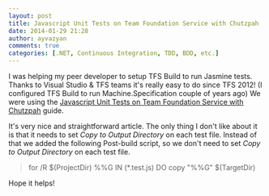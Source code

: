 ```yaml
---
layout: post
title: Javascript Unit Tests on Team Foundation Service with Chutzpah
date: 2014-01-29 21:28
author: ayvazyan
comments: true
categories: [.NET, Continuous Integration, TDD, BDD, etc.]
---
```

I was helping my peer developer to setup TFS Build to run Jasmine tests. 
Thanks to Visual Studio & TFS teams it's really easy to do since TFS 2012! (I configured TFS Build to run Machine.Specification couple of years ago)
We were using the <a href="http://blogs.msdn.com/b/visualstudioalm/archive/2012/07/09/javascript-unit-tests-on-team-foundation-service-with-chutzpah.aspx">Javascript Unit Tests on Team Foundation Service with Chutzpah</a> guide.

It's very nice and straightforward article. 
The only thing I don't like about it is that it needs to set <em>Copy to Output Directory</em> on each test file.
Instead of that we added the following Post-build script, so we don't need to set <em>Copy to Output Directory</em> on each test file. 


<blockquote>for /R $(ProjectDir) %%G IN (*.test.js) DO copy "%%G" $(TargetDir)</blockquote>



Hope it helps!
